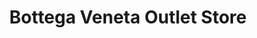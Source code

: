 ---
title: "Bottega Veneta Outlet Store"
url: /metzingen/bottega-veneta-outlet-store/
shop: Kleidung
---